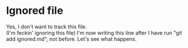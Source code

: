 # Ignored file

Yes, I don't want to track this file.   
(I'm feckin' ignoring this file)
I'm now writing this line after I have run "git add ignored.md", not before.
Let's see what happens.

